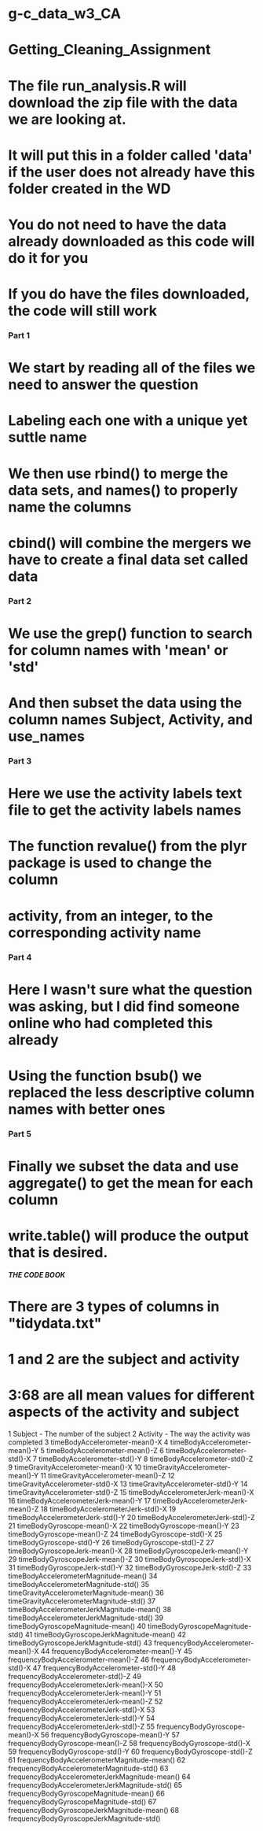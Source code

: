 # g-c_data_w3_CA
# Getting_Cleaning_Assignment

# The file run_analysis.R will download the zip file with the data we are looking at.
# It will put this in a folder called 'data' if the user does not already have this folder created in the WD
# You do not need to have the data already downloaded as this code will do it for you
# If you do have the files downloaded, the code will still work

### Part 1
# We start by reading all of the files we need to answer the question
# Labeling each one with a unique yet suttle name
# We then use rbind() to merge the data sets, and names() to properly name the columns
# cbind() will combine the mergers we have to create a final data set called data

### Part 2
# We use the grep() function to search for column names with 'mean' or 'std'
# And then subset the data using the column names Subject, Activity, and use_names

### Part 3
# Here we use the activity labels text file to get the activity labels names
# The function revalue() from the plyr package is used to change the column
# activity, from an integer, to the corresponding activity name

### Part 4
# Here I wasn't sure what the question was asking, but I did find someone online who had completed this already
# Using the function bsub() we replaced the less descriptive column names with better ones

### Part 5
# Finally we subset the data and use aggregate() to get the mean for each column
# write.table() will produce the output that is desired. 


##### THE CODE BOOK
# There are 3 types of columns in "tidydata.txt"
# 1 and 2 are the subject and activity 
# 3:68 are all mean values for different aspects of the activity and subject

1	Subject - The number of the subject
2	Activity - The way the activity was completed
3	timeBodyAccelerometer-mean()-X 
4	timeBodyAccelerometer-mean()-Y
5	timeBodyAccelerometer-mean()-Z
6	timeBodyAccelerometer-std()-X
7	timeBodyAccelerometer-std()-Y
8	timeBodyAccelerometer-std()-Z
9	timeGravityAccelerometer-mean()-X
10	timeGravityAccelerometer-mean()-Y
11	timeGravityAccelerometer-mean()-Z
12	timeGravityAccelerometer-std()-X
13	timeGravityAccelerometer-std()-Y
14	timeGravityAccelerometer-std()-Z
15	timeBodyAccelerometerJerk-mean()-X
16	timeBodyAccelerometerJerk-mean()-Y
17	timeBodyAccelerometerJerk-mean()-Z
18	timeBodyAccelerometerJerk-std()-X
19	timeBodyAccelerometerJerk-std()-Y
20	timeBodyAccelerometerJerk-std()-Z
21	timeBodyGyroscope-mean()-X
22	timeBodyGyroscope-mean()-Y
23	timeBodyGyroscope-mean()-Z
24	timeBodyGyroscope-std()-X
25	timeBodyGyroscope-std()-Y
26	timeBodyGyroscope-std()-Z
27	timeBodyGyroscopeJerk-mean()-X
28	timeBodyGyroscopeJerk-mean()-Y
29	timeBodyGyroscopeJerk-mean()-Z
30	timeBodyGyroscopeJerk-std()-X
31	timeBodyGyroscopeJerk-std()-Y
32	timeBodyGyroscopeJerk-std()-Z
33	timeBodyAccelerometerMagnitude-mean()
34	timeBodyAccelerometerMagnitude-std()
35	timeGravityAccelerometerMagnitude-mean()
36	timeGravityAccelerometerMagnitude-std()
37	timeBodyAccelerometerJerkMagnitude-mean()
38	timeBodyAccelerometerJerkMagnitude-std()
39	timeBodyGyroscopeMagnitude-mean()
40	timeBodyGyroscopeMagnitude-std()
41	timeBodyGyroscopeJerkMagnitude-mean()
42	timeBodyGyroscopeJerkMagnitude-std()
43	frequencyBodyAccelerometer-mean()-X
44	frequencyBodyAccelerometer-mean()-Y
45	frequencyBodyAccelerometer-mean()-Z
46	frequencyBodyAccelerometer-std()-X
47	frequencyBodyAccelerometer-std()-Y
48	frequencyBodyAccelerometer-std()-Z
49	frequencyBodyAccelerometerJerk-mean()-X
50	frequencyBodyAccelerometerJerk-mean()-Y
51	frequencyBodyAccelerometerJerk-mean()-Z
52	frequencyBodyAccelerometerJerk-std()-X
53	frequencyBodyAccelerometerJerk-std()-Y
54	frequencyBodyAccelerometerJerk-std()-Z
55	frequencyBodyGyroscope-mean()-X
56	frequencyBodyGyroscope-mean()-Y
57	frequencyBodyGyroscope-mean()-Z
58	frequencyBodyGyroscope-std()-X
59	frequencyBodyGyroscope-std()-Y
60	frequencyBodyGyroscope-std()-Z
61	frequencyBodyAccelerometerMagnitude-mean()
62	frequencyBodyAccelerometerMagnitude-std()
63	frequencyBodyAccelerometerJerkMagnitude-mean()
64	frequencyBodyAccelerometerJerkMagnitude-std()
65	frequencyBodyGyroscopeMagnitude-mean()
66	frequencyBodyGyroscopeMagnitude-std()
67	frequencyBodyGyroscopeJerkMagnitude-mean()
68	frequencyBodyGyroscopeJerkMagnitude-std()











